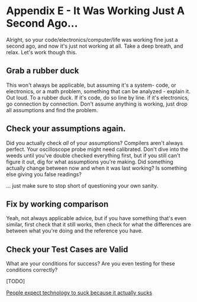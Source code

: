# Appendix E - It Was Working Just A Second Ago...

Alright, so your code/electronics/computer/life was working fine just a second ago, and now it's just not working at all. Take a deep breath, and relax. Let's work though this.

## Grab a rubber duck

This won't always be applicable, but assuming it's a system- code, or electronics, or a math problem, something that can be analyzed - explain it. Out loud. To a rubber duck. If it's code, do so line by line. if it's electronics, go connection by connection. Don't assume anything is working, just drop all assumptions and find the problem.

## Check your assumptions again.

Did you actually check *all* of your assumptions? Compilers aren't always perfect. Your oscilloscope probe might need calibrated. Don't dive into the weeds until you've double checked everything first, but if you still can't figure it out, dig for what assumptions you're making. Did something actually change between now and when it was last working? Is something else giving you false readings?

... just make sure to stop short of questioning your own sanity.

## Fix by working comparison

Yeah, not always applicable advice, but if you have something that's even similar, first check that it still works, then check for what the differences are between what you're doing and the reference you have.

## Check your Test Cases are Valid

What are your conditions for success? Are you even testing for these conditions correctly?





[TODO]

[People expect technology to suck because it actually sucks](https://tonsky.me/blog/tech-sucks/)